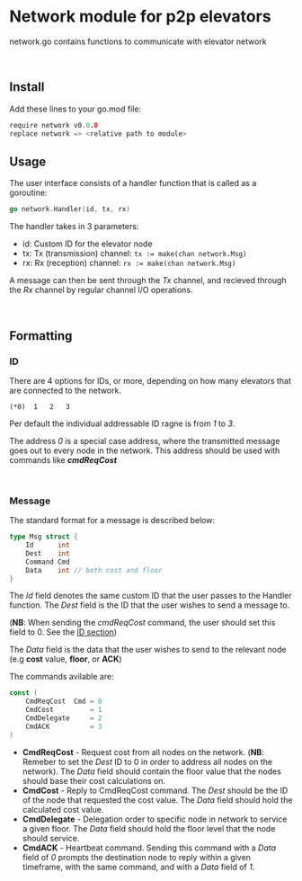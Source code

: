 # Network module for p2p elevators

network.go contains functions to communicate with elevator network

<br/>

## Install
Add these lines to your go.mod file:

```go
require network v0.0.0
replace network => <relative path to module>
```

## Usage
The user interface consists of a handler function that is called as a goroutine:

```go
go network.Handler(id, tx, rx)
``` 
The handler takes in 3 parameters:
- id: Custom ID for the elevator node
- tx: Tx (transmission) channel: `tx := make(chan network.Msg)`
- rx: Rx (reception) channel: `rx := make(chan network.Msg)`

A message can then be sent through the _Tx_ channel, and recieved through
the _Rx_ channel by regular channel I/O operations.

<br/>

## Formatting
### ID
There are 4 options for IDs, or more, depending on how many elevators that are connected
to the network.

```
(*0)  1   2   3
```

Per default the individual addressable ID ragne is from _1_ to _3_.

The address _0_ is a special case address, where the transmitted message
goes out to every node in the network. This address should be used with commands
like **_cmdReqCost_**

<br/>

### Message
The standard format for a message is described below:

```go
type Msg struct {
	Id      int
	Dest    int
	Command Cmd
	Data    int // both cost and floor
}
```

The _Id_ field denotes the same custom ID that the user passes to the Handler function. The _Dest_ field
is the ID that the user wishes to send a message to. 

(**NB**: When sending the _cmdReqCost_ command, the user should set this field to 0. See the [ID section](#id))

The _Data_ field is the data that the user wishes to send to the relevant node (e.g **cost** value, **floor**, or **ACK**)

The commands avilable are:
```go
const (
	CmdReqCost  Cmd = 0
	CmdCost         = 1
	CmdDelegate     = 2
    CmdACK          = 3
)
```
- **CmdReqCost** - Request cost from all nodes on the network. (**NB**: Remeber to set the _Dest_ ID to 0 in order to address all nodes on the network). The _Data_ field should contain the floor value that the nodes should base their cost calculations on. 
- **CmdCost** - Reply to CmdReqCost command. The _Dest_ should be the ID of the node that requested the cost value. The _Data_ field should hold the calculated cost value.
- **CmdDelegate** - Delegation order to specific node in network to service a given floor. The _Data_ field should hold the floor level that the node should service.
- **CmdACK** - Heartbeat command. Sending this command with a _Data_ field of _0_ prompts the destination node
to reply within a given timeframe, with the same command, and with a _Data_ field of _1_.